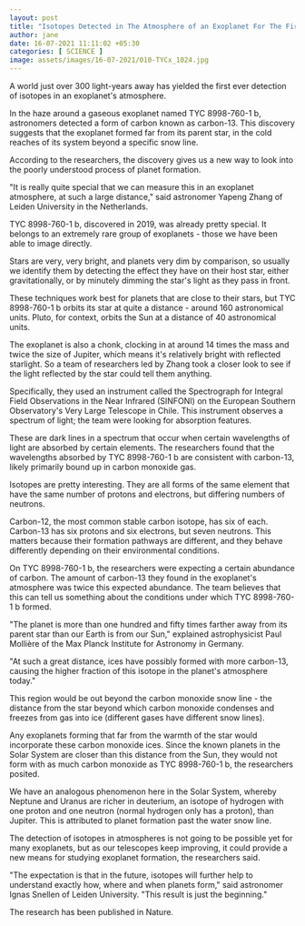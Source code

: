 ```yaml
---
layout: post
title: "Isotopes Detected in The Atmosphere of an Exoplanet For The First Time"
author: jane 
date: 16-07-2021 11:11:02 +05:30 
categories: [ SCIENCE ] 
image: assets/images/16-07-2021/010-TYCx_1024.jpg
---
```

A world just over 300 light-years away has yielded the first ever detection of isotopes in an exoplanet's atmosphere.

In the haze around a gaseous exoplanet named TYC 8998-760-1 b, astronomers detected a form of carbon known as carbon-13. This discovery suggests that the exoplanet formed far from its parent star, in the cold reaches of its system beyond a specific snow line.

According to the researchers, the discovery gives us a new way to look into the poorly understood process of planet formation.

"It is really quite special that we can measure this in an exoplanet atmosphere, at such a large distance," said astronomer Yapeng Zhang of Leiden University in the Netherlands.

TYC 8998-760-1 b, discovered in 2019, was already pretty special. It belongs to an extremely rare group of exoplanets - those we have been able to image directly.

Stars are very, very bright, and planets very dim by comparison, so usually we identify them by detecting the effect they have on their host star, either gravitationally, or by minutely dimming the star's light as they pass in front.

These techniques work best for planets that are close to their stars, but TYC 8998-760-1 b orbits its star at quite a distance - around 160 astronomical units. Pluto, for context, orbits the Sun at a distance of 40 astronomical units.

The exoplanet is also a chonk, clocking in at around 14 times the mass and twice the size of Jupiter, which means it's relatively bright with reflected starlight. So a team of researchers led by Zhang took a closer look to see if the light reflected by the star could tell them anything.

Specifically, they used an instrument called the Spectrograph for Integral Field Observations in the Near Infrared (SINFONI) on the European Southern Observatory's Very Large Telescope in Chile. This instrument observes a spectrum of light; the team were looking for absorption features.

These are dark lines in a spectrum that occur when certain wavelengths of light are absorbed by certain elements. The researchers found that the wavelengths absorbed by TYC 8998-760-1 b are consistent with carbon-13, likely primarily bound up in carbon monoxide gas.

Isotopes are pretty interesting. They are all forms of the same element that have the same number of protons and electrons, but differing numbers of neutrons.

Carbon-12, the most common stable carbon isotope, has six of each. Carbon-13 has six protons and six electrons, but seven neutrons. This matters because their formation pathways are different, and they behave differently depending on their environmental conditions.

On TYC 8998-760-1 b, the researchers were expecting a certain abundance of carbon. The amount of carbon-13 they found in the exoplanet's atmosphere was twice this expected abundance. The team believes that this can tell us something about the conditions under which TYC 8998-760-1 b formed.

"The planet is more than one hundred and fifty times farther away from its parent star than our Earth is from our Sun," explained astrophysicist Paul Mollière of the Max Planck Institute for Astronomy in Germany.

"At such a great distance, ices have possibly formed with more carbon-13, causing the higher fraction of this isotope in the planet's atmosphere today."

This region would be out beyond the carbon monoxide snow line - the distance from the star beyond which carbon monoxide condenses and freezes from gas into ice (different gases have different snow lines).

Any exoplanets forming that far from the warmth of the star would incorporate these carbon monoxide ices. Since the known planets in the Solar System are closer than this distance from the Sun, they would not form with as much carbon monoxide as TYC 8998-760-1 b, the researchers posited.

We have an analogous phenomenon here in the Solar System, whereby Neptune and Uranus are richer in deuterium, an isotope of hydrogen with one proton and one neutron (normal hydrogen only has a proton), than Jupiter. This is attributed to planet formation past the water snow line.

The detection of isotopes in atmospheres is not going to be possible yet for many exoplanets, but as our telescopes keep improving, it could provide a new means for studying exoplanet formation, the researchers said.

"The expectation is that in the future, isotopes will further help to understand exactly how, where and when planets form," said astronomer Ignas Snellen of Leiden University. "This result is just the beginning."

The research has been published in Nature.